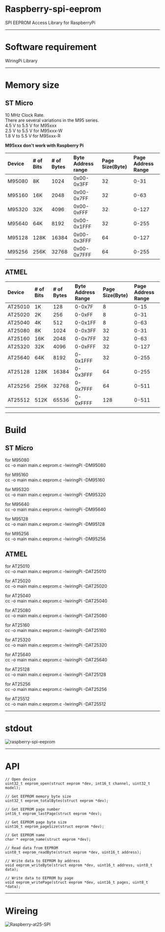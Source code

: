 # Raspberry-spi-eeprom

SPI EEPROM Access Library for RaspberryPi

---

# Software requirement

WiringPi Library   

---

# Memory size

## ST Micro   
10 MHz Clock Rate.   
There are several variations in the M95 series.   
4.5 V to 5.5 V for M95xxx   
2.5 V to 5.5 V for M95xxx-W   
1.8 V to 5.5 V for M95xxx-R   

__M95xxx don't work with Raspberry Pi__

|Device|# of Bits|# of Bytes|Byte Address range|Page Size(Byte)|Page Address Range|
|:---|:---|:---|:---|:---|:---|
|M95080|8K|1024|0x00-0x3FF|32|0-31|
|M95160|16K|2048|0x00-0x7FF|32|0-63|
|M95320|32K|4096|0x00-0xFFF|32|0-127|
|M95640|64K|8192|0x00-0x1FFF|32|0-255|
|M95128|128K|16384|0x00-0x3FFF|64|0-127|
|M95256|256K|32768|0x00-0x7FFF|64|0-255|

## ATMEL   

|Device|# of Bits|# of Bytes|Byte Address Range|Page Size(Byte)|Page Address Range|
|:---|:---|:---|:---|:---|:---|
|AT25010|1K|128|0-0x7F|8|0-15|
|AT25020|2K|256|0-0xFF|8|0-31|
|AT25040|4K|512|0-0x1FF|8|0-63|
|AT25080|8K|1024|0-0x3FF|32|0-31|
|AT25160|16K|2048|0-0x7FF|32|0-63|
|AT25320|32K|4096|0-0xFFF|32|0-127|
|AT25640|64K|8192|0-0x1FFF|32|0-255|
|AT25128|128K|16384|0-0x3FFF|64|0-255|
|AT25256|256K|32768|0-0x7FFF|64|0-511|
|AT25512|512K|65536|0-0xFFFF|128|0-511|

---

# Build

## ST Micro   
for M95080   
cc -o main main.c eeprom.c -lwiringPi -DM95080

for M95160   
cc -o main main.c eeprom.c -lwiringPi -DM95160

for M95320   
cc -o main main.c eeprom.c -lwiringPi -DM95320

for M95640   
cc -o main main.c eeprom.c -lwiringPi -DM95640

for M95128   
cc -o main main.c eeprom.c -lwiringPi -DM95128

for M95256   
cc -o main main.c eeprom.c -lwiringPi -DM95256

## ATMEL   
for AT25010   
cc -o main main.c eeprom.c -lwiringPi -DAT25010

for AT25020   
cc -o main main.c eeprom.c -lwiringPi -DAT25020

for AT25040   
cc -o main main.c eeprom.c -lwiringPi -DAT25040

for AT25080   
cc -o main main.c eeprom.c -lwiringPi -DAT25080

for AT25160   
cc -o main main.c eeprom.c -lwiringPi -DAT25160

for AT25320   
cc -o main main.c eeprom.c -lwiringPi -DAT25320

for AT25640   
cc -o main main.c eeprom.c -lwiringPi -DAT25640

for AT25128   
cc -o main main.c eeprom.c -lwiringPi -DAT25128

for AT25256   
cc -o main main.c eeprom.c -lwiringPi -DAT25256

for AT25512   
cc -o main main.c eeprom.c -lwiringPi -DAT25512

---

# stdout
![raspberry-spi-eeprom](https://user-images.githubusercontent.com/6020549/96356857-3bd6cc80-112f-11eb-8cec-49730bd15abe.jpg)

---

# API

```
// Open device
uint32_t eeprom_open(struct eeprom *dev, int16_t channel, uint32_t model);

// Get EEPROM memory byte size
uint32_t eeprom_totalBytes(struct eeprom *dev);

// Get EEPROM page number
int16_t eeprom_lastPage(struct eeprom *dev);

// Get EEPROM page byte size
uint16_t eeprom_pageSize(struct eeprom *dev);

// Get EEPROM name
char * eeprom_name(struct eeprom *dev);

// Read data from EEPROM
uint8_t eeprom_readByte(struct eeprom *dev, uint16_t address);

// Write data to EEPROM by address
void eeprom_writeByte(struct eeprom *dev, uint16_t address, uint8_t data);

// Write data to EEPROM by page
void eeprom_writePage(struct eeprom *dev, uint16_t pages, uint8_t *data);
```

---

# Wireing

![Raspberry-at25-SPI](https://user-images.githubusercontent.com/6020549/83345856-91623680-a352-11ea-9394-543a0cb01847.jpg)


